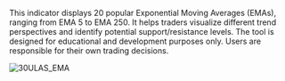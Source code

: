 This indicator displays 20 popular Exponential Moving Averages (EMAs), ranging from EMA 5 to EMA 250. It helps traders visualize different trend perspectives and identify potential support/resistance levels. The tool is designed for educational and development purposes only. Users are responsible for their own trading decisions.

![30ULAS_EMA](Salu-1/Pinescript/waves%20EMA%20view.png)
